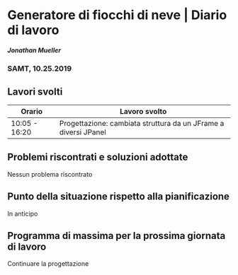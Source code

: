# Generatore di fiocchi di neve | Diario di lavoro
##### Jonathan Mueller
### SAMT, 10.25.2019

## Lavori svolti


|Orario        |Lavoro svolto                 |
|--------------|------------------------------|
|10:05 - 16:20 |Progettazione: cambiata struttura da un JFrame a diversi JPanel |

##  Problemi riscontrati e soluzioni adottate

Nessun problema riscontrato

##  Punto della situazione rispetto alla pianificazione

In anticipo

## Programma di massima per la prossima giornata di lavoro

Continuare la progettazione
